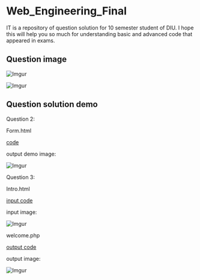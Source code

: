 # Web_Engineering_Final
IT is a repository of question solution for 10 semester student of DIU. I hope this will help you so much for understanding basic and advanced code that appeared in exams.

## Question image

![Imgur](https://i.imgur.com/Bsy1jZE.jpg)

![Imgur](https://i.imgur.com/3EZ7CBl.jpg)

## Question solution demo

Question 2:

Form.html

[code](https://urlzs.com/VVKd)

output demo image:

![Imgur](https://i.imgur.com/6xvAQW6.png)


Question 3:


Intro.html

[input code](https://urlzs.com/5y3B)

input image:

![Imgur](https://i.imgur.com/uFbze6Y.png)


welcome.php

[output code](https://urlzs.com/fA5e)

output image:

![Imgur](https://i.imgur.com/SSOBmDq.png)
